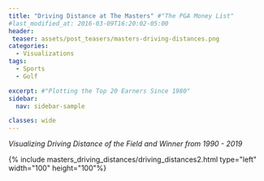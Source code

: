 ```yaml
---
title: "Driving Distance at The Masters" #"The PGA Money List"
#last_modified_at: 2016-03-09T16:20:02-05:00
header:
 teaser: assets/post_teasers/masters-driving-distances.png
categories:
  - Visualizations
tags:
  - Sports
  - Golf

excerpt: #"Plotting the Top 20 Earners Since 1980"
sidebar:
  nav: sidebar-sample

classes: wide
---
```

*Visualizing Driving Distance of the Field and Winner from 1990 - 2019*

{% include masters_driving_distances/driving_distances2.html type="left" width="100" height="100"%}
